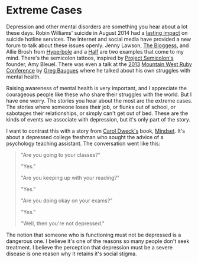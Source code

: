 # Extreme Cases

Depression and other mental disorders are something you hear about a lot these days. Robin Williams' suicide in August 2014 had a [lasting impact][hotlines] on suicide hotline services. The Internet and social media have provided a new forum to talk about these issues openly. Jenny Lawson, [The Bloggess][bloggess], and Allie Brosh from [Hyperbole][hyperbole1] and a [Half][hyperbole2] are two examples that come to my mind. There's the semicolon tattoos, inspired by [Project Semicolon's][semicolon] founder, Amy Bleuel. There was even a talk at the [2013][mwrc2013] [Mountain West Ruby Conference][mwrc] by [Greg Baugues][bauges] where he talked about his own struggles with mental health.

Raising awareness of mental health is very important, and I appreciate the courageous people like these who share their struggles with the world. But I have one worry. The stories you hear about the most are the extreme cases. The stories where someone loses their job, or flunks out of school, or sabotages their relationships, or simply can't get out of bed. These are the kinds of events we associate with depression, but it's only part of the story.

I want to contrast this with a story from [Carol Dweck's][dweck] book, [Mindset][mindset]. It's about a depressed college freshman who sought the advice of a psychology teaching assistant. The conversation went like this:

> "Are you going to your classes?"
>
> "Yes."
>
> "Are you keeping up with your reading?"
>
> "Yes."
>
> "Are you doing okay on your exams?"
>
> "Yes."
>
> "Well, then you're not depressed."

The notion that someone who is functioning must not be depressed is a dangerous one. I believe it's one of the reasons so many people don't seek treatment. I believe the perception that depression must be a severe disease is one reason why it retains it's social stigma.

[hotlines]: http://www.newsweek.com/robin-williams-death-made-unprecedented-mark-suicide-lifelines-361790
[bloggess]: http://thebloggess.com/2012/01/the-fight-goes-on/
[hyperbole1]: http://hyperboleandahalf.blogspot.com/2011/10/adventures-in-depression.html
[hyperbole2]: http://hyperboleandahalf.blogspot.com/2013/05/depression-part-two.html
[semicolon]: http://www.projectsemicolon.org/
[bauges]: http://confreaks.tv/videos/mwrc2013-devs-and-depression
[mwrc2013]: http://mtnwestrubyconf.org/2013/
[mwrc]: http://mtnwestrubyconf.org/
[dweck]: https://en.wikipedia.org/wiki/Carol_Dweck
[mindset]: http://mindsetonline.com/
